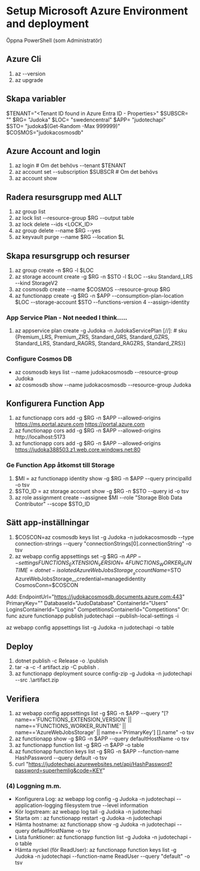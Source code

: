 # Setup Microsoft Azure Environment and deployment
Öppna PowerShell (som Administratör)


## Azure Cli
1. az --version
2. az upgrade

## Skapa variabler
$TENANT="<Tenant ID found in Azure Entra ID - Properties>"
$SUBSCR= "<SUBSCRIPTION-NAMN-ELLER-ID>"
$RG=    "Judoka"
$LOC=   "swedencentral"
$APP=   "judotechapi"              
$STO=   "judoka$(Get-Random -Max 999999)"
$COSMOS="judokacosmosdb"

## Azure Account and login
1. az login                                 # Om det behövs --tenant $TENANT
2. az account set --subscription $SUBSCR    # Om det behövs
3. az account show

## Radera resursgrupp med ALLT
1. az group list
2. az lock list --resource-group $RG --output table
3. az lock delete --ids <LOCK_ID>
4. az group delete --name $RG --yes
5. az keyvault purge --name $RG --location $L

## Skapa resursgrupp och resurser
1. az group create -n $RG -l $LOC
2. az storage account create -g $RG -n $STO -l $LOC --sku Standard_LRS --kind StorageV2
3. az cosmosdb create --name $COSMOS --resource-group $RG
4. az functionapp create -g $RG -n $APP --consumption-plan-location $LOC --storage-account $STO --functions-version 4 --assign-identity

### App Service Plan - Not needed I think.....
1. az appservice plan create -g Judoka -n JudokaServicePlan
[//]: # sku {Premium_LRS, Premium_ZRS, Standard_GRS, Standard_GZRS, Standard_LRS, Standard_RAGRS, Standard_RAGZRS, Standard_ZRS}]

### Configure Cosmos DB
- az cosmosdb keys list --name judokacosmosdb --resource-group Judoka
- az cosmosdb show --name judokacosmosdb --resource-group Judoka


## Konfigurera Function App
1. az functionapp cors add -g $RG -n $APP --allowed-origins https://ms.portal.azure.com https://portal.azure.com
2. az functionapp cors add -g $RG -n $APP --allowed-origins http://localhost:5173
3. az functionapp cors add -g $RG -n $APP --allowed-origins https://judoka388503.z1.web.core.windows.net:80

### Ge Function App åtkomst till Storage
1. $MI = az functionapp identity show -g $RG -n $APP --query principalId -o tsv
2. $STO_ID = az storage account show -g $RG -n $STO --query id -o tsv
3. az role assignment create --assignee $MI --role "Storage Blob Data Contributor" --scope $STO_ID

## Sätt app-inställningar
1. $COSCON=az cosmosdb keys list -g Judoka -n judokacosmosdb --type connection-strings --query "connectionStrings[0].connectionString" -o tsv
2. az webapp config appsettings set -g $RG -n $APP --settings FUNCTIONS_EXTENSION_VERSION=~4 FUNCTIONS_WORKER_RUNTIME=dotnet-isolated   AzureWebJobsStorage__accountName=$STO AzureWebJobsStorage__credential=managedidentity CosmosConn=$COSCON 

Add:
    EndpointUrl="https://judokacosmosdb.documents.azure.com:443" PrimaryKey="<KEY>" DatabaseId="JudoDatabase" ContainerId="Users" LoginsContainerId="Logins" CompetitionsContainerId="Competitions"
Or: 
    func azure functionapp publish judotechapi --publish-local-settings -i

az webapp config appsettings list -g Judoka -n judotechapi -o table

## Deploy
1. dotnet publish -c Release -o .\publish 
2. tar -a -c -f artifact.zip -C publish .
3. az functionapp deployment source config-zip -g Judoka -n judotechapi --src .\artifact.zip

## Verifiera
1. az webapp config appsettings list -g $RG -n $APP --query "[?name=='FUNCTIONS_EXTENSION_VERSION' || name=='FUNCTIONS_WORKER_RUNTIME' || name=='AzureWebJobsStorage' || name=='PrimaryKey'] [].name" -o tsv
2. az functionapp show -g $RG -n $APP --query defaultHostName -o tsv
3. az functionapp function list -g $RG -n $APP -o table
4. az functionapp function keys list -g $RG -n $APP --function-name HashPassword --query default -o tsv
5. curl "https://judotechapi.azurewebsites.net/api/HashPassword?password=superhemlig&code=KEY"

### (4) Loggning m.m.

- Konfigurera Log: az webapp log config -g Judoka -n judotechapi --application-logging filesystem true --level information
- Kör logstream:   az webapp log tail -g Judoka -n judotechapi
- Starta om : az functionapp restart -g Judoka -n judotechapi
- Hämta hostname: az functionapp show -g Judoka -n judotechapi --query defaultHostName -o tsv
- Lista funktioner: az functionapp function list -g Judoka -n judotechapi -o table
- Hämta nyckel (för ReadUser): az functionapp function keys list -g Judoka -n judotechapi --function-name ReadUser --query "default" -o tsv